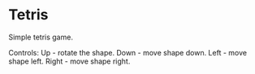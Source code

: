 # Tetris
Simple tetris game.

Controls:
  Up - rotate the shape.
  Down - move shape down.
  Left - move shape left.
  Right - move shape right.
